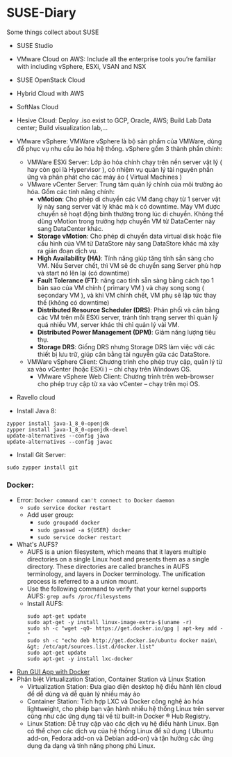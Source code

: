 # SUSE-Diary
Some things collect about SUSE

+ SUSE Studio
+ VMware Cloud on AWS: Include all the enterprise tools you’re familiar with including vSphere, ESXi, VSAN and NSX
+ SUSE OpenStack Cloud
+ Hybrid Cloud with AWS
+ SoftNas Cloud
+ Hesive Cloud: Deploy .iso exist to GCP, Oracle, AWS; Build Lab Data center; Build visualization lab,...
+ VMware vSphere: VMWare vSphere là bộ sản phẩm của VMWare, dùng để phục vụ nhu cầu ảo hóa hệ thống. vSphere gồm 3 thành phần chính:
  + VMWare ESXi Server: Lớp ảo hóa chính chạy trên nền server vật lý ( hay còn gọi là Hypervisor ), có nhiệm vụ quản lý tài nguyên phần ứng và phân phát cho các máy ảo ( Virtual Machines )
  + VMware vCenter Server: Trung tâm quản lý chính của môi trường ảo hóa. Gồm các tính năng chính:
    + **vMotion**: Cho phép di chuyển các VM đang chạy từ 1 server vật lý này sang server vật lý khác mà k có downtime. Máy VM được chuyển sẽ hoạt động bình thường trong lúc di chuyển. Không thể dùng vMotion trong trường hợp chuyển VM từ DataCenter này sang DataCenter khác.
    + **Storage vMotion**: Cho phép di chuyển data virtual disk hoặc file cấu hình của VM từ DataStore này sang DataStore khác mà xảy ra gián đoạn dịch vụ.
    + **High Availability (HA)**: Tính năng giúp tăng tính sẵn sàng cho VM. Nếu Server chết, thì VM sẽ đc chuyển sang Server  phù hợp và start nó lên lại (có downtime)
    + **Fault Tolerance (FT)**: nâng cao tính sẵn sàng bằng cách tạo 1 bản sao của VM chính ( primary VM ) và chạy song song ( secondary VM ), và khi VM chính chết, VM phụ sẽ lập tức thay thế (không có downtime)
    + **Distributed Resource Scheduler (DRS)**: Phân phối và cân bằng các VM trên mỗi ESXi server, tránh tình trạng server thì quản lý quá nhiều VM, server khác thì chỉ quản lý vài VM.
    + **Distributed Power Management (DPM)**: Giảm năng lượng tiêu thụ.
    + **Storage DRS**: Giống DRS nhưng Storage DRS làm việc với các thiết bị lưu trữ, giúp cân bằng tài nguyễn gữa các DataStore.
  + VMWare vSphere Client: Chương trình cho phép truy cập, quản lý từ xa vào vCenter (hoặc ESXi ) – chỉ chạy trên Windows OS.
    + VMware vSphere Web Client: Chương trình trên web-browser cho phép truy cập từ xa vào vCenter – chạy trên mọi OS.
+ Ravello cloud


+ Install Java 8:

```
zypper install java-1_8_0-openjdk
zypper install java-1_8_0-openjdk-devel
update-alternatives --config java
update-alternatives --config javac
```

+ Install Git Server:

```
sudo zypper install git
```
### Docker:

+ Error: `Docker command can't connect to Docker daemon`
  + `sudo service docker restart`
  + Add user group:
    + `sudo groupadd docker`
    + `sudo gpasswd -a ${USER} docker`
    + `sudo service docker restart`
+ What's AUFS?
  + AUFS is a union filesystem, which means that it layers multiple directories on a single Linux host and presents them as a single directory. These directories are called branches in AUFS terminology, and layers in Docker terminology. The unification process is referred to a a union mount.
  + Use the following command to verify that your kernel supports AUFS: `grep aufs /proc/filesystems`
  + Install AUFS: 
    ```
    sudo apt-get update
    sudo apt-get -y install linux-image-extra-$(uname -r)
    sudo sh -c "wget -qO- https://get.docker.io/gpg | apt-key add -"
    sudo sh -c "echo deb http://get.docker.io/ubuntu docker main\ &gt; /etc/apt/sources.list.d/docker.list"
    sudo apt-get update
    sudo apt-get -y install lxc-docker
    ```
+ [Run GUI App with Docker](http://fabiorehm.com/blog/2014/09/11/running-gui-apps-with-docker/)
+ Phân biệt Virtualization Station, Container Station và Linux Station
  + Virtualization Station: Đưa giao diện desktop hệ điều hành lên cloud để dễ dùng và dễ quản lý nhiều máy ảo
  + Container Station: Tích hợp LXC và Docker công nghệ ảo hóa lightweight, cho phép bạn vận hành nhiều hệ thống Linux trên server cũng như các ứng dụng tải về từ built-in Docker ® Hub Registry.
  + Linux Station: Dễ truy cập vào các dịch vụ hệ điều hành Linux. Bạn có thể chọn các dịch vụ của hệ thống Linux để sử dụng ( Ubuntu add-on, Fedora add-on và Debian add-on) và tận hưởng các ứng dụng đa dạng và tính năng phong phú Linux.
